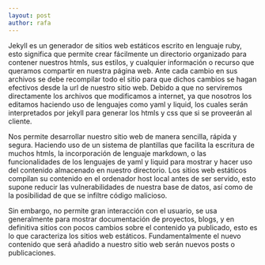 ```yaml
---
layout: post
author: rafa
---
```


Jekyll es un generador de sitios web estáticos escrito en lenguaje ruby, esto significa que permite crear fácilmente un directorio organizado para contener nuestros htmls, sus estilos, y cualquier información o recurso que queramos compartir en nuestra página web. Ante cada cambio en sus archivos se debe recompilar todo el sitio para que dichos cambios se hagan efectivos desde la url de nuestro sitio web. Debido a que no serviremos directamente los archivos que modificamos a internet, ya que nosotros los editamos haciendo uso de lenguajes como yaml y liquid, los cuales serán interpretados por jekyll para generar los htmls y css que si se proveerán al cliente.

Nos permite desarrollar nuestro sitio web de manera sencilla, rápida y segura.
Haciendo uso de un sistema de plantillas que facilita la escritura de muchos htmls, la incorporación de lenguaje markdown, o las funcionalidades de los lenguajes de yaml y liquid para mostrar y hacer uso del contenido almacenado en nuestro directorio.
Los sitios web estáticos compilan su contenido en el ordenador host local antes de ser servido, esto supone reducir las vulnerabilidades de nuestra base de datos, así como de la posibilidad de que se infiltre código malicioso.

Sin embargo, no permite gran interacción con el usuario, se usa generalmente para mostrar documentación de proyectos, blogs, y en definitiva sitios con pocos cambios sobre el contenido ya publicado, esto es lo que caracteriza los sitios web estáticos. Fundamentalmente el nuevo contenido que será añadido a nuestro sitio web serán nuevos posts o publicaciones.

